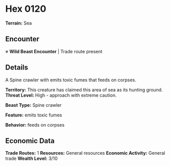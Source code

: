 # Hex 0120

**Terrain:** Sea

## Encounter
※ **Wild Beast Encounter** | Trade route present

## Details
A Spine crawler with emits toxic fumes that feeds on corpses.

**Territory:** This creature has claimed this area of sea as its hunting ground.
**Threat Level:** High - approach with extreme caution.

**Beast Type:** Spine crawler

**Feature:** emits toxic fumes

**Behavior:** feeds on corpses

## Economic Data
**Trade Routes:** 1
**Resources:** General resources
**Economic Activity:** General trade
**Wealth Level:** 3/10
